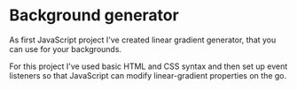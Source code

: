 # Background generator

As first JavaScript project I've created linear gradient generator, that you can use for your backgrounds.

For this project I've used basic HTML and CSS syntax and then set up event listeners so that JavaScript can modify linear-gradient properties on the go.
